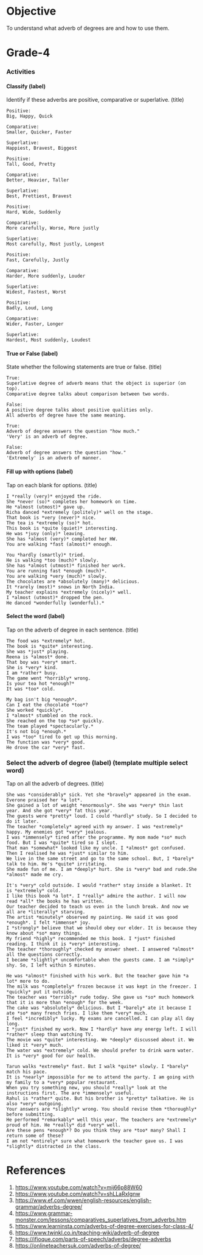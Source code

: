 # Objective

To understand what adverb of degrees are and how to use them.

# Grade-4

### Activities

#### Classify (label)

Identify if these adverbs are positive, comparative or superlative. (title)

```
Positive:
Big, Happy, Quick

Comparative:
Smaller, Quicker, Faster

Superlative:
Happiest, Bravest, Biggest
```

```
Positive:
Tall, Good, Pretty

Comparative:
Better, Heavier, Taller

Superlative:
Best, Prettiest, Bravest
```

```
Positive:
Hard, Wide, Suddenly

Comparative:
More carefully, Worse, More justly

Superlative:
Most carefully, Most justly, Longest
```

```
Positive:
Fast, Carefully, Justly

Comparative:
Harder, More suddenly, Louder

Superlative:
Widest, Fastest, Worst
```

```
Positive:
Badly, Loud, Long

Comparative:
Wider, Faster, Longer

Superlative:
Hardest, Most suddenly, Loudest
```

#### True or False (label)

State whether the following statements are true or false. (title)

```
True:
Superlative degree of adverb means that the object is superior (on top).
Comparative degree talks about comparison between two words.

False:
A positive degree talks about positive qualities only.
All adverbs of degree have the same meaning.
```

```
True:
Adverb of degree answers the question "how much."
'Very' is an adverb of degree.

False:
Adverb of degree answers the question "how."
'Extremely' is an adverb of manner.
```

#### Fill up with options (label)

Tap on each blank for options. (title)

```
I *really (very)* enjoyed the ride.
She *never (so)* completes her homework on time.
He *almost (utmost)* gave up.
Richa danced *extremely (politely)* well on the stage.
That book is *very (never)* nice.
The tea is *extremely (so)* hot.
This book is *quite (quiet)* interesting.
He was *jusy (only)* leaving.
She has *almost (very)* completed her HW.
You are walking *fast (almost)* enough.
```

```
You *hardly (smartly)* tried.
He is walking *too (much)* slowly.
She has *almost (utmost)* finished her work.
You are running fast *enough (much)*.
You are walking *very (much)* slowly.
The chocolates are *absolutely (many)* delicious.
It *rarely (most)* snows in North India.
My teacher explains *extremely (nicely)* well.
I *almost (utmost)* dropped the pen.
He danced *wonderfully (wonderful).*
```

#### Select the word (label)

Tap on the adverb of degree in each sentence. (title)

```
The food was *extremely* hot.
The book is *quite* interesting.
She was *just* playing.
Reena is *almost* done.
That boy was *very* smart.
She is *very* kind.
I am *rather* busy.
The game went *horribly* wrong.
Is your tea hot *enough?*
It was *too* cold.
```

```
My bag isn't big *enough*.
Can I eat the chocolate *too*?
She worked *quickly*.
I *almost* stumbled on the rock.
She reached on the top *so* quickly.
The team played *spectacularly.*
It's not big *enough.*
I was *too* tired to get up this morning.
The function was *very* good.
He drove the car *very* fast.
```

### Select the adverb of degree (label) (template multiple select word)

Tap on all the adverb of degrees. (title)

```
She was *considerably* sick. Yet she *bravely* appeared in the exam. Everone praised her *a lot*.
She gained a lot of weight *enormously*. She was *very* thin last year. And she got *very* fat this year.
The guests were *pretty* loud. I could *hardly* study. So I decided to do it later.
The teacher *completely* agreed with my answer. I was *extremely* happy. My enemies got *very* jealous.
I was *immensely* tired after the programme. My mom made *so* much food. But I was *quite* tired so I slept.
That man *somewhat* looked like my uncle. I *almost* got confused. Then I realised he was *just* similar to him.
We live in the same street and go to the same school. But, I *barely* talk to him. He's *quite* irritating.
She made fun of me. I am *deeply* hurt. She is *very* bad and rude.She *almost* made me cry.
```

```
It's *very* cold outside. I would *rather* stay inside a blanket. It is *extremely* cold.
I like this book *a lot*. I *really* admire the author. I will now read *all* the books he has written.
Our teacher decided to teach us even in the lunch break. And now we all are *literally* starving.
The artist *minutely* observed my painting. He said it was good *enough*. I felt *immense* joy.
I *strongly* believe that we should obey our elder. It is because they know about *so* many things.
My friend *highly* recommended me this book. I *just* finished reading. I think it is *very* interesting.
The teacher *thoroughly* checked my answer sheet. I answered *almost* all the questions correctly.
I became *slightly* uncomfortable when the guests came. I am *simply* shy. So, I left within 5 minutes.
```

```
He was *almost* finished with his work. But the teacher gave him *a lot* more to do.
The milk was *completely* frozen because it was kept in the freezer. I *quickly* put it outside.
The teacher was *terribly* rude today. She gave us *so* much homework that it is more than *enough* for the week.
The cake was *absolutely* delicious. But I *barely* ate it because I ate *so* many french fries. I like them *very* much.
I feel *incredibly* lucky. My exams are cancelled. I can play all day long.
I *just* finished my work. Now I *hardly* have any energy left. I will *rather* sleep than watching TV.
The movie was *quite* interesting. We *deeply* discussed about it. We liked it *very* much.
The water was *extremely* cold. We should prefer to drink warm water. It is *very* good for our health.
```

```
Tarun walks *extremely* fast. But I walk *quite* slowly. I *barely* match his pace.
It is *nearly* impossible for me to attend the party. I am going with my family to a *very* popular restaurant.
When you try something new, you should *really* look at the instructions first. The are *immensely* useful.
Rahul is *rather* quite. But his brother is *pretty* talkative. He is also *very* outgoing.
Your answers are *slightly* wrong. You should revise them *thoroughly* before submitting.
He performed *remarkably* well this year. The teachers are *extremely* proud of him. He *really* did *very* well.
Are these pens *enough*? Do you think they are *too* many? Shall I return some of these?
I am not *entirely* sure what homework the teacher gave us. I was *slightly* distracted in the class.
```

# References

1. https://www.youtube.com/watch?v=mij66p88W60
2. https://www.youtube.com/watch?v=shLLaRxIgnw
3. https://www.ef.com/wwen/english-resources/english-grammar/adverbs-degree/
4. https://www.grammar-monster.com/lessons/comparatives_superlatives_from_adverbs.htm
5. https://www.learninsta.com/adverbs-of-degree-exercises-for-class-4/
6. https://www.twinkl.co.in/teaching-wiki/adverb-of-degree
7. https://ifioque.com/parts-of-speech/adverbs/degree-adverbs
8. https://onlineteachersuk.com/adverbs-of-degree/
